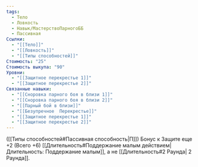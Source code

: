 ```yaml
---
tags:
  - Тело
  - Ловкость
  - Навык/МастерствоПарногоББ
  - Пассивная
Ссылки:
  - "[[Тело]]"
  - "[[Ловкость]]"
  - "[[Типы способностей]]"
Стоимость: "25"
Стоимость выкупа: "90"
Уровни:
  - "[[Защитное перекрестье 1]]"
  - "[[Защитное перекрестье 2]]"
Связанные навыки:
  - "[[Сноровка парного боя в близи 1]]"
  - "[[Сноровка парного боя в близи 2]]"
  - "[[Парный бой в близи]]"
  - "[[Безупречное  Перекрестье]]"
  - "[[Защитное перекрестье 1]]"
  - "[[Защитное перекрестье 2]]"
---
```

([[Типы способностей#Пассивная способность|П]]) Бонус к Защите еще +2 (Всего +6) 
[[Длительность#Поддержание малым действием|Длительность: Поддержание малым]], а не [[Длительность#2 Раунда| 2 Раунда]].